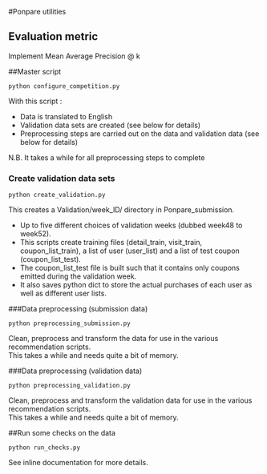 #Ponpare utilities


## Evaluation metric
Implement Mean Average Precision @ k

##Master script

	python configure_competition.py

With this script : 
- Data is translated to English
- Validation data sets are created (see below for details)
- Preprocessing steps are carried out on the data and validation data (see below for details)

N.B. It takes a while for all preprocessing steps to complete

### Create validation data sets

	python create_validation.py

This creates a Validation/week_ID/ directory in Ponpare_submission.  
- Up to five different choices of validation weeks (dubbed week48 to week52).  
- This scripts create training files (detail_train, visit_train, coupon_list_train), a list of user (user_list) and a list of test coupon (coupon_list_test).  
- The coupon_list_test file is built such that it contains only coupons emitted during the validation week.  
- It also saves python dict to store the actual purchases of each user as well as different user lists.


###Data preprocessing (submission data)

    python preprocessing_submission.py

Clean, preprocess and transform the data for use in the various recommendation scripts.  
This takes a while and needs quite a bit of memory.

###Data preprocessing (validation data)

    python preprocessing_validation.py

Clean, preprocess and transform the validation data for use in the various recommendation scripts.  
This takes a while and needs quite a bit of memory.

##Run some checks on the data

    python run_checks.py

See inline documentation for more details.
